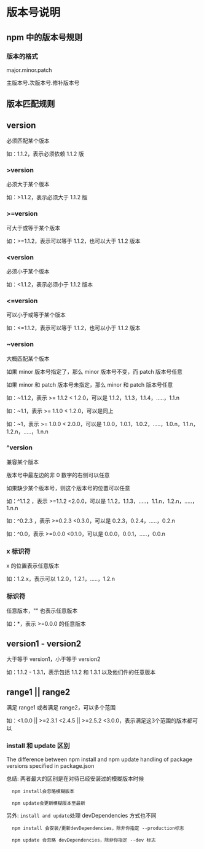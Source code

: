 # 版本号说明

 

## npm 中的版本号规则

### 版本的格式

  major.minor.patch

  主版本号.次版本号.修补版本号

## 版本匹配规则

## version

  必须匹配某个版本

  如：1.1.2，表示必须依赖 1.1.2 版

### >version

  必须大于某个版本

  如：>1.1.2，表示必须大于 1.1.2 版

### >=version

  可大于或等于某个版本

  如：>=1.1.2，表示可以等于 1.1.2，也可以大于 1.1.2 版本

### <version

  必须小于某个版本

  如：<1.1.2，表示必须小于 1.1.2 版本

### <=version

  可以小于或等于某个版本

  如：<=1.1.2，表示可以等于 1.1.2，也可以小于 1.1.2 版本

### ~version

  大概匹配某个版本

  如果 minor 版本号指定了，那么 minor 版本号不变，而 patch 版本号任意

  如果 minor 和 patch 版本号未指定，那么 minor 和 patch 版本号任意

  如：~1.1.2，表示 >= 1.1.2 < 1.2.0，可以是 1.1.2，1.1.3，1.1.4，.....，1.1.n

  如：~1.1，表示 >= 1.1.0 < 1.2.0，可以是同上

  如：~1，表示 >= 1.0.0 < 2.0.0，可以是 1.0.0，1.0.1，1.0.2，.....，1.0.n，1.1.n，1.2.n，.....，1.n.n

### ^version

  兼容某个版本

  版本号中最左边的非 0 数字的右侧可以任意

  如果缺少某个版本号，则这个版本号的位置可以任意

  如：^1.1.2 ，表示 >=1.1.2 <2.0.0，可以是 1.1.2，1.1.3，.....，1.1.n，1.2.n，.....，1.n.n

  如：^0.2.3 ，表示 >=0.2.3 <0.3.0，可以是 0.2.3，0.2.4，.....，0.2.n

  如：^0.0，表示 >=0.0.0 <0.1.0，可以是 0.0.0，0.0.1，.....，0.0.n

### x 标识符

  x 的位置表示任意版本

  如：1.2.x，表示可以 1.2.0，1.2.1，.....，1.2.n

### 标识符

  任意版本，"" 也表示任意版本

  如：*，表示 >=0.0.0 的任意版本

## version1 - version2

  大于等于 version1，小于等于 version2

  如：1.1.2 - 1.3.1，表示包括 1.1.2 和 1.3.1 以及他们件的任意版本

## range1 || range2

  满足 range1 或者满足 range2，可以多个范围

  如：<1.0.0 || >=2.3.1 <2.4.5 || >=2.5.2 <3.0.0，表示满足这3个范围的版本都可以

### install 和 update 区别

The difference between npm install and npm update handling of package versions specified in package.json

总结: 两者最大的区别是在对待已经安装过的模糊版本时候

```shell
  npm install会忽略模糊版本

  npm update会更新模糊版本至最新
```

另外: `install and update`处理 devDependencies 方式也不同

```shell
  npm install 会安装/更新devDependencies，除非你指定 --production标志

  npm update 会忽略 devDependencies，除非你指定 --dev 标志
```
